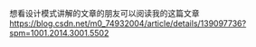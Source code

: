 想看设计模式讲解的文章的朋友可以阅读我的这篇文章 https://blog.csdn.net/m0_74932004/article/details/139097736?spm=1001.2014.3001.5502

